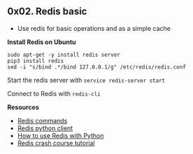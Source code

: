 ## 0x02. Redis basic

- Use redis for basic operations and as a simple cache

**Install Redis on Ubuntu**
```
sudo apt-get -y install redis server
pip3 install redis
sed -i "s/bind .*/bind 127.0.0.1/g" /etc/redis/redis.conf
```

Start the redis server with `service redis-server start`

Connect to Redis with `redis-cli`

**Resources**
- [Redis commands](https://redis.io/commands/)
- [Redis python client](https://redis-py.readthedocs.io/en/stable/)
- [How to use Redis with Python](https://realpython.com/python-redis/)
- [Redis crash course tutorial](https://www.youtube.com/watch?v=Hbt56gFj998)
